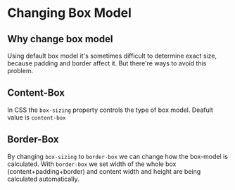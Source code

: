 # Changing Box Model

## Why change box model

Using default box model it's sometimes difficult to determine exact size, because padding and border affect it. But there're ways to avoid this problem.

## Content-Box

In CSS the `box-sizing` property controls the type of box model. Deafult value is `content-box`

## Border-Box

By changing `box-sizing` to `border-box` we can change how the box-model is calculated. With `border-box` we set width of the whole box (content+padding+border) and content width and height are being calculated automatically.
